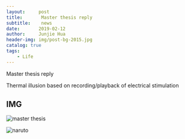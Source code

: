 ```yaml
---
layout:     post
title:       Master thesis reply
subtitle:    news
date:       2019-02-12
author:     Junjie Hua
header-img: img/post-bg-2015.jpg
catalog: true
tags:
    - Life
---
```




 Master thesis reply

Thermal illusion based on recording/playback of electrical stimulation
 ## IMG
![master thesis](https://edmond123456.github.io/img/my_fig/master_thesis.JPG)

![naruto](https://edmond123456.github.io/img/naruto.gif)
</div>


